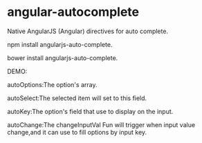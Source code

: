 # angular-autocomplete
Native AngularJS (Angular) directives for auto complete.

npm install angularjs-auto-complete.

bower install angularjs-auto-complete.

DEMO:

<ng-auto-complete auto-options="options" auto-select="selectItem" auto-key="text" auto-change="changeInputVal(val)"></ng-auto-complete>

autoOptions:The option's array.

autoSelect:The selected item will set to this field.

autoKey:The option's field that use to display on the input.

autoChange:The changeInputVal Fun will trigger when input value change,and it can use to fill options by input key.
